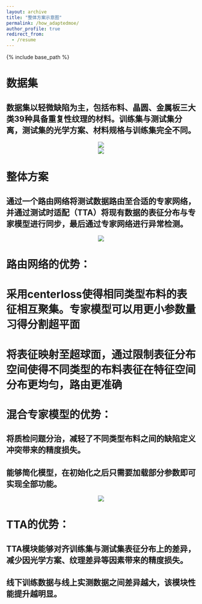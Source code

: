 ```yaml
---
layout: archive
title: "整体方案示意图"
permalink: /how_adaptedmoe/
author_profile: true
redirect_from:
  - /resume
---
```

{% include base_path %}
# 数据集
## 数据集以轻微缺陷为主，包括布料、晶圆、金属板三大类39种具备重复性纹理的材料。训练集与测试集分离，测试集的光学方案、材料规格与训练集完全不同。
<center>
  <img src="https://ray3572.github.io/AdaptedMoE_web/\images\/adaptedmoe\/dataset.png">
</center> 


<center>
  <img src="https://ray3572.github.io/AdaptedMoE_web/\images\/adaptedmoe\/overview.png">
</center> 

# 整体方案
## 通过一个路由网络将测试数据路由至合适的专家网络，并通过测试时适配（TTA）将现有数据的表征分布与专家模型进行同步，最后通过专家网络进行异常检测。

<center>
  <img src="https://ray3572.github.io/AdaptedMoE_web/\images\/adaptedmoe\/MoE.png">
</center> 

# 路由网络的优势：
# 采用centerloss使得相同类型布料的表征相互聚集。专家模型可以用更小参数量习得分割超平面
# 将表征映射至超球面，通过限制表征分布空间使得不同类型的布料表征在特征空间分布更均匀，路由更准确

# 混合专家模型的优势：
## 将质检问题分治，减轻了不同类型布料之间的缺陷定义冲突带来的精度损失。
## 能够简化模型，在初始化之后只需要加载部分参数即可实现全部功能。
<center>
  <img src="https://ray3572.github.io/AdaptedMoE_web/\images\/adaptedmoe\/TTA.png">
</center> 

# TTA的优势：
## TTA模块能够对齐训练集与测试集表征分布上的差异，减少因光学方案、纹理差异等因素带来的精度损失。
## 线下训练数据与线上实测数据之间差异越大，该模块性能提升越明显。







